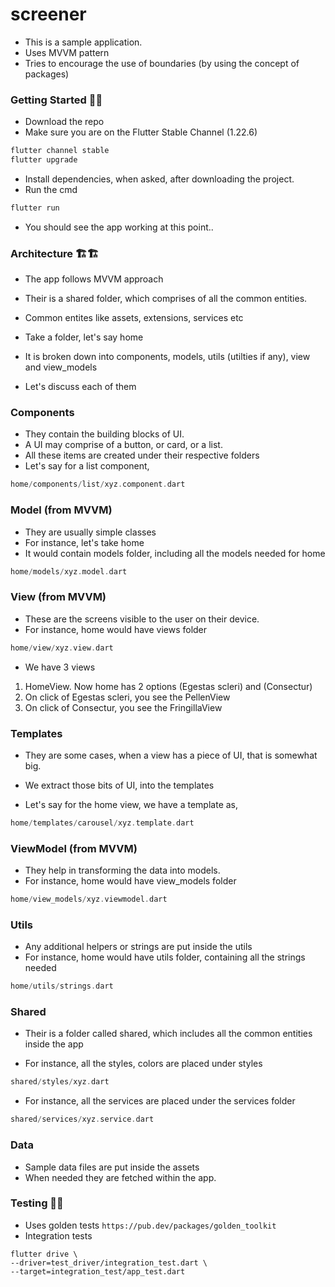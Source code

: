 # screener
- This is a sample application.
- Uses MVVM pattern
- Tries to encourage the use of boundaries (by using the concept of packages) 

### Getting Started 🎯🎯

- Download the repo
- Make sure you are on the Flutter Stable Channel (1.22.6)

```dart
flutter channel stable
flutter upgrade

```

- Install dependencies, when asked, after downloading the project.
- Run the cmd 

```dart
flutter run

```

- You should see the app working at this point..

### Architecture 🏗🏗

- The app follows MVVM approach
- Their is a shared folder, which comprises of all the common entities.
- Common entites like assets, extensions, services etc

- Take a folder, let's say home
- It is broken down into components, models, utils (utilties if any), view and view_models

- Let's discuss each of them

### Components
- They contain the building blocks of UI.
- A UI may comprise of a button, or card, or a list. 
- All these items are created under their respective folders
- Let's say for a list component,

```dart
home/components/list/xyz.component.dart

```

### Model (from MVVM)
- They are usually simple classes
- For instance, let's take home
- It would contain models folder, including all the models needed for home

```dart
home/models/xyz.model.dart

```

### View (from MVVM)
- These are the screens visible to the user on their device.
- For instance, home would have views folder

```dart
home/view/xyz.view.dart

```

- We have 3 views
1. HomeView. Now home has 2 options (Egestas scleri) and (Consectur)
2. On click of Egestas scleri, you see the PellenView
3. On click of Consectur, you see the FringillaView


### Templates
- They are some cases, when a view has a piece of UI, that is somewhat big.
- We extract those bits of UI, into the templates

- Let's say for the home view, we have a template as,

```dart
home/templates/carousel/xyz.template.dart

```

### ViewModel (from MVVM)
- They help in transforming the data into models.
- For instance, home would have view_models folder

```dart
home/view_models/xyz.viewmodel.dart

```

### Utils 
- Any additional helpers or strings are put inside the utils
- For instance, home would have utils folder, containing all the strings needed

```dart
home/utils/strings.dart

```

### Shared
- Their is a folder called shared, which includes all the common entities inside the app

- For instance, all the styles, colors are placed under styles

```dart
shared/styles/xyz.dart

```

- For instance, all the services are placed under the services folder

```dart
shared/services/xyz.service.dart

```

### Data
- Sample data files are put inside the assets
- When needed they are fetched within the app.

### Testing 🧐🧐
- Uses golden tests `https://pub.dev/packages/golden_toolkit`
- Integration tests

```
flutter drive \
--driver=test_driver/integration_test.dart \
--target=integration_test/app_test.dart
```